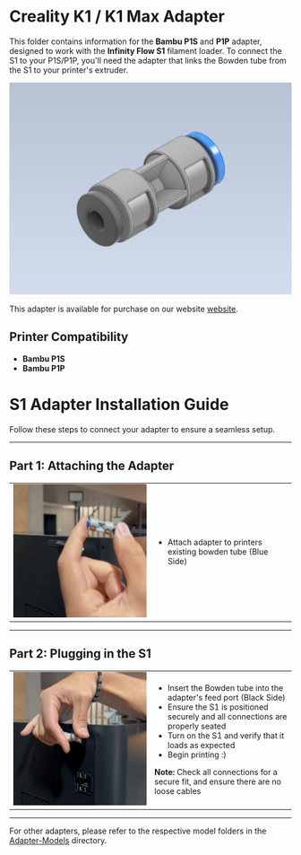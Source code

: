 # Creality K1 / K1 Max Adapter

This folder contains information for the **Bambu P1S** and **P1P** adapter, designed to work with the **Infinity Flow S1** filament loader. To connect the S1 to your P1S/P1P, you'll need the adapter that links the Bowden tube from the S1 to your printer's extruder. 

<img src="./images/Bowden Coupler Fitting CAD.png" alt="Logo" width="1000">

This adapter is available for purchase on our website [website](https://infinityflow3d.com/).

## Printer Compatibility
- **Bambu P1S**
- **Bambu P1P**

# S1 Adapter Installation Guide

Follow these steps to connect your adapter to ensure a seamless setup.

---

## Part 1: Attaching the Adapter

<table>
  <tr>
    <td width="50%">
      <img src="./images/P1.gif" alt="Attach the Adapter" width="200%">
    </td>
    <td width="50%">
      <ul>
        <li>Attach adapter to printers existing bowden tube (Blue Side)</li>
      </ul>
    </td>
  </tr>
</table>

---

## Part 2: Plugging in the S1

<table>
  <tr>
    <td width="50%">
      <img src="./images/P2.gif" alt="Plug in the S1" width="100%">
    </td>
    <td width="50%">
      <ul>
        <li>Insert the Bowden tube into the adapter's feed port (Black Side)</li>
        <li>Ensure the S1 is positioned securely and all connections are properly seated</li>
        <li>Turn on the S1 and verify that it loads as expected</li>
        <li>Begin printing :)</li>
      </ul>
      <p><strong>Note:</strong> Check all connections for a secure fit, and ensure there are no loose cables</p>
    </td>
  </tr>
</table>

---

For other adapters, please refer to the respective model folders in the [Adapter-Models](../../) directory.